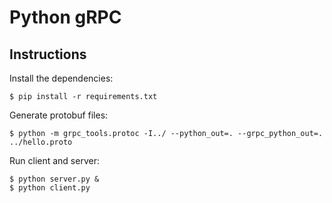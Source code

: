 # Python gRPC
    
## Instructions

Install the dependencies:

    $ pip install -r requirements.txt

Generate protobuf files:

    $ python -m grpc_tools.protoc -I../ --python_out=. --grpc_python_out=. ../hello.proto

Run client and server:

    $ python server.py &
    $ python client.py